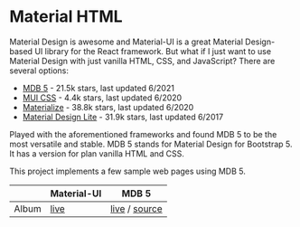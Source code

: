 # Material HTML

Material Design is awesome and Material-UI is a great Material Design-based UI library for the React framework. But what if I just want to use Material Design with just vanilla HTML, CSS, and JavaScript? There are several options:

* [MDB 5](https://mdbootstrap.com/docs/standard/) - 21.5k stars, last updated 6/2021
* [MUI CSS](https://www.muicss.com/) - 4.4k stars, last updated 6/2020
* [Materialize](https://materializecss.com/) - 38.8k stars, last updated 6/2020
* [Material Design Lite](https://getmdl.io/) - 31.9k stars, last updated 6/2017

Played with the aforementioned frameworks and found MDB 5 to be the most versatile and stable. MDB 5 stands for Material Design for Bootstrap 5. It has a version for plan vanilla HTML and CSS.

This project implements a few sample web pages using MDB 5.

|       | Material-UI | MDB 5 |
|-------|-------------|-------|
| Album | [live](https://material-ui.com/getting-started/templates/album/) | [live](https://cybersamx.github.io/material-html/album.html) / [source](album.html) |
